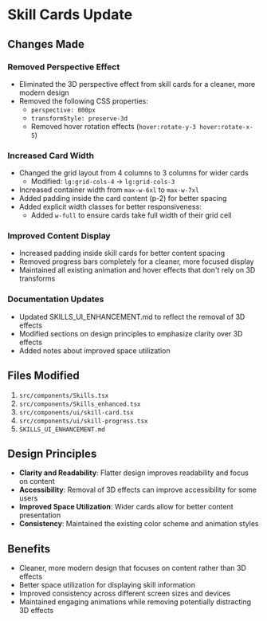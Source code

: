 # Skill Cards Update

## Changes Made

### Removed Perspective Effect
- Eliminated the 3D perspective effect from skill cards for a cleaner, more modern design
- Removed the following CSS properties:
  - `perspective: 800px`
  - `transformStyle: preserve-3d`
  - Removed hover rotation effects (`hover:rotate-y-3 hover:rotate-x-5`)

### Increased Card Width
- Changed the grid layout from 4 columns to 3 columns for wider cards
  - Modified: `lg:grid-cols-4` → `lg:grid-cols-3` 
- Increased container width from `max-w-6xl` to `max-w-7xl`
- Added padding inside the card content (p-2) for better spacing
- Added explicit width classes for better responsiveness:
  - Added `w-full` to ensure cards take full width of their grid cell

### Improved Content Display
- Increased padding inside skill cards for better content spacing
- Removed progress bars completely for a cleaner, more focused display
- Maintained all existing animation and hover effects that don't rely on 3D transforms

### Documentation Updates
- Updated SKILLS_UI_ENHANCEMENT.md to reflect the removal of 3D effects
- Modified sections on design principles to emphasize clarity over 3D effects
- Added notes about improved space utilization

## Files Modified
1. `src/components/Skills.tsx`
2. `src/components/Skills_enhanced.tsx`
3. `src/components/ui/skill-card.tsx`
4. `src/components/ui/skill-progress.tsx`
5. `SKILLS_UI_ENHANCEMENT.md`

## Design Principles
- **Clarity and Readability**: Flatter design improves readability and focus on content
- **Accessibility**: Removal of 3D effects can improve accessibility for some users
- **Improved Space Utilization**: Wider cards allow for better content presentation
- **Consistency**: Maintained the existing color scheme and animation styles

## Benefits
- Cleaner, more modern design that focuses on content rather than 3D effects
- Better space utilization for displaying skill information
- Improved consistency across different screen sizes and devices
- Maintained engaging animations while removing potentially distracting 3D effects
